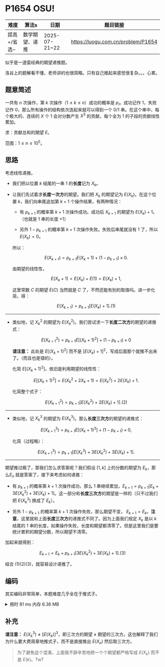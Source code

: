 # P1654 OSU!

| 难度      | 算法s     | 日期            | 题目链接                               |
| ------- | ------- | ------------- | ---------------------------------- |
| 提高+/省选− | 数学期望、递推 | 2025-07-21~22 | https://luogu.com.cn/problem/P1654 |

似乎是一道蛮经典的期望递推题。

洛谷上的题解看不懂，老师讲的也很简略。只有自己推起来感觉很复杂。。。心累。

## 题意简述

一共有 $n$ 次操作，第 $k$ 次操作（$1\le k\le n$）成功的概率是 $p_i$。成功记作 $1$，失败记作 $0$，那么所有操作的结构依次连起来就可以得到一个 $0/1$ 串。在这个串中，每个极大的、连续的 $X$ 个 $1$ 会对分数产生 $X^3$ 的贡献，每个全为 $1$ 的子段的贡献线性累加。

求：贡献总和的期望 $E$。

范围：$1\le n\le10^5$。

## 思路

考虑线性递推。

- 我们把以位置 $k$ 结尾的一串 $1$ 的**长度**记为 $X_k$。

- 让我们先试着求**长度一次方**的期望。我们把 $X_k$ 的期望记为 $E(X_k)$。在这个位置 $k$，我们向串尾追加第 $k+1$ 个操作结果，有两种情况：
  
  - 有 $p_{k+1}$ 的概率第 $k+1$ 次操作成功。成功后 $X_{k+1}$ 的期望为 $E(X_k)+1$。（也就是 $1$ 串的长度 $+1$）
  
  - 另外 $1-p_{k+1}$ 的概率第 $k+1$ 次操作失败。失败后串尾就没有 $1$ 了，所以 $E(X_k)=0$。
  
  所以：
  
  $$
  E(X_{k+1})=p_{k+1}E(X_k+1)+(1-p_{k+1})\times0.
  $$
  
  由期望的线性性，
  
  $$
  E(X_k+1)=E(X_k)+E(1)=E(X_k)+1,
  $$
  
  这里常数 $C$ 的期望 $E(C)$ 当然就是 $C$ 了，不然还能有别的取值吗。进一步化简，得：
  
  $$
  E(X_{k+1})=p_{k+1}[E(X_k)+1].(1)
  $$

---

- 类似地，记 $X_k^2$ 的期望为 $E(X_k^2)$。我们尝试求一下**长度二次方**的期望的递推式：
  
  $$
  E(X_{k+1}^2)=p_{k+1}E[(X_k+1)^2]+(1-p_{k+1})\times0
  $$
  
  **请注意：** 此处是 $E[(X_k+1)^2]$ 而不是 $[E(X_k)+1]^2$，写成后面那个就推不出来了。（而且也是错的）。
  
  化简 $E[(X_k+1)^2]$，依旧是利用期望的线性性：
  
  $$
  E[(X_k+1)^2]=E(X_k^2+2X_k+1)=E(X_k^2)+2E(X_k)+1.
  $$
  
  化简整个式子：
  
  $$
  E(X_{k+1}^2)=p_{k+1}[E(X_k^2)+2E(X_k)+1].(2)
  $$

---

- 类似地，记 $X_k^3$ 的期望为 $E(X_k^3)$。那么**长度三次方**的期望的递推式：
  
  $$
  E(X_{k+1}^3)=p_{k+1}E[(X_k+1)^3]+(1-p_{k+1})\times0,
  $$
  
  化简（过程略）：
  
  $$
  E(X_{k+1}^3)=p_{k+1}[E(X_k^3)+3E(X_k^2)+3E(X_k)+1].
  $$

---

期望推过瘾了，那我们怎么求答案呢？我们假设 $[1,k]$ 上的分数的期望为 $E_k$，那么$E_n$ 就是答案了，接下来考虑如何递推：

- 有 $p_{k+1}$ 的概率第 $k+1$ 次操作成功，那么 $1$ 串继续累加，$E_{k+1}=p_{k+1}[E_k+3E(X_k^2)+3E(X_k)+1]$。这一部分和**长度三次方**的期望是一样的（只不过我们把 $E(X_k^3)$ 换成了 $E_k$）。

- 另外 $1-p_{k+1}$ 的概率第 $k+1$ 次操作失败，那么期望不变， $E_{k+1}=E_{k}$。**注意**，这里就和上面**长度三次方**的递推式不同了。因为上面我们规定 $X_k$ 是以 $k$ 结尾的 $1$ 串的长度，如果操作失败，长度和期望都清零了。但是这里我们是要统计累积的期望分数，所以期望不清零。

加起来就得到：

$$
E_{k+1}=E_{k}+p_{k+1}[3E(X_{k}^2)+3E(X_{k})+1].(3)
$$

结合 $(1)(2)(3)$，就容易设计递推了。

## 编码

其实编码非常简单，本题难度几乎全在于推式子。

<details>
<summary>用时 81 ms 内存 6.36 MB</summary>
```cpp showLineNumbers
/*
* P1654 OSU!
* 数学期望
*/
#include <bits/stdc++.h>
using namespace std;
typedef long double Float;
const int MAXN = 1e5;
Float p[MAXN + 1], E1[MAXN + 1], E2[MAXN + 1], ans[MAXN + 1];
int main() {
    int n;
    cin >> n;
    for (int k = 1; k <= n; k++) {
        cin >> p[k];
        E1[k] = p[k] * (E1[k - 1] + 1);
        E2[k] = p[k] * (E2[k - 1] + 2 * E1[k - 1] + 1);
        ans[k] = ans[k - 1] + p[k] * (3 * E2[k - 1] + 3 * E1[k - 1] + 1);
    }
    printf("%.1Lf", ans[n]);
    return 0;
}
```
</details>

## 补充

**请注意：** $E(X_k^3)\not=[E(X_k)]^3$，即三次方的期望 $\not=$ 期望的三次方。这也解释了我们为什么要大费周章地推式子，而不是直接推出 $E(X_n)$ 然后取三次方。

> 为了避免这个混淆，上面我不辞辛苦地把一个个期望都严格写成 $E(X_k)$ 而不是 $E(k)$。TwT

